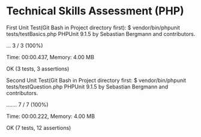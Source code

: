 Technical Skills Assessment (PHP)
=================================

First Unit Test(Git Bash in Project directory first):
$ vendor/bin/phpunit tests/testBasics.php
PHPUnit 9.1.5 by Sebastian Bergmann and contributors.

...                                                                 3 / 3 (100%)

Time: 00:00.437, Memory: 4.00 MB

OK (3 tests, 3 assertions)




Second Unit Test(Git Bash in Project directory first:
$ vendor/bin/phpunit tests/testQuestion.php
PHPUnit 9.1.5 by Sebastian Bergmann and contributors.

.......                                                             7 / 7 (100%)

Time: 00:00.222, Memory: 4.00 MB

OK (7 tests, 12 assertions)

